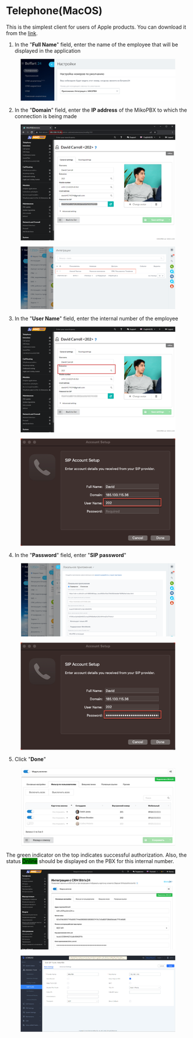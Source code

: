 # Telephone(MacOS)

This is the simplest client for users of Apple products. You can download it from the [link](https://apps.apple.com/ru/app/telephone/id406825478?l=en\&mt=12).

1. In the "**Full Name**" field, enter the name of the employee that will be displayed in the application

<figure><img src="../../.gitbook/assets/image (6).png" alt=""><figcaption></figcaption></figure>

2. In the "**Domain**" field, enter the **IP address** of the MikoPBX to which the connection is being made

<figure><img src="../../.gitbook/assets/image (1) (1) (1) (1) (1) (1).png" alt=""><figcaption></figcaption></figure>

<figure><img src="../../.gitbook/assets/image (23).png" alt=""><figcaption></figcaption></figure>

3. In the "**User Name**" field, enter the internal number of the employee

<figure><img src="../../.gitbook/assets/image (5) (1).png" alt=""><figcaption></figcaption></figure>

<figure><img src="../../.gitbook/assets/image (31).png" alt=""><figcaption></figcaption></figure>

4. In the "**Password**" field, enter "**SIP password**"

<figure><img src="../../.gitbook/assets/image (24).png" alt=""><figcaption></figcaption></figure>

<figure><img src="../../.gitbook/assets/image (28).png" alt=""><figcaption></figcaption></figure>

5. Click "**Done**"

<figure><img src="../../.gitbook/assets/image (12).png" alt=""><figcaption></figcaption></figure>

The green indicator on the top indicates successful authorization. Also, the status <mark style="background-color:green;">Online</mark> should be displayed on the PBX for this internal number.

<figure><img src="../../.gitbook/assets/image (26).png" alt=""><figcaption></figcaption></figure>

<figure><img src="../../.gitbook/assets/image (27).png" alt=""><figcaption></figcaption></figure>
